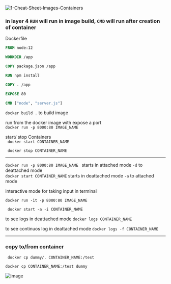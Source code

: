 
![1-Cheat-Sheet-Images-Containers](https://user-images.githubusercontent.com/12442613/178245392-77e48380-bc52-4eef-983b-39bbcbc70390.jpg)

### in layer 4 `RUN` will run in image build, `CMD` will run after creation of container

Dockerfile
```dockerfile
FROM node:12

WORKDIR /app

COPY package.json /app

RUN npm install

COPY . /app

EXPOSE 80

CMD ["node", "server.js"]

```

` docker build . ` to build image

run from the docker image with expose a port <br>
` docker run -p 8000:80 IMAGE_NAME `


start/ stop Containers <br>
` docker start CONTAINER_NAME`

` docker stop CONTAINER_NAME`


------------------------------
`docker run -p 8000:80 IMAGE_NAME ` starts in attached mode `-d` to deattached mode
<br>
`docker start CONTAINER_NAME` starts in deattached mode `-a` to attached mode


interactive mode for taking input in terminal

`docker run -it -p 8000:80 IMAGE_NAME `  <br>

` docker start -a -i CONTAINER_NAME`


to see logs in deattached mode 
`docker logs CONTAINER_NAME`

to see continuos log in deattached mode
`docker logs -f CONTAINER_NAME`

------------------------

### copy to/from container
` docker cp dummy/. CONTAINER_NAME:/test` <br>

` docker cp CONTAINER_NAME:/test dummy `


![image](https://user-images.githubusercontent.com/12442613/194402154-dd71d72a-0a86-4b62-9be6-a0116a1a0c31.png)

